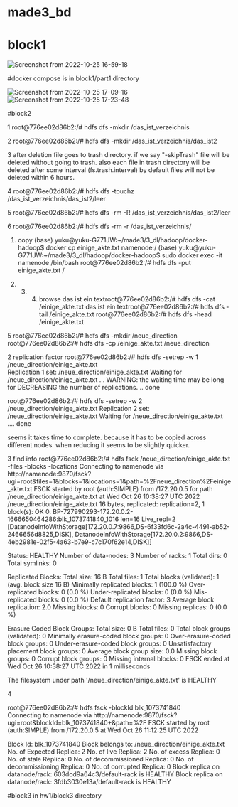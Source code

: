 # made3_bd

# block1 
![Screenshot from 2022-10-25 16-59-18](https://user-images.githubusercontent.com/101146022/198083343-a3a80a0e-d80c-40b7-a3f9-48d656cdb03f.png)

#docker compose is in block1/part1 directory

![Screenshot from 2022-10-25 17-09-16](https://user-images.githubusercontent.com/101146022/198083584-906e6b5c-fdd7-4f00-8183-6e1eb72a5ef7.png)
![Screenshot from 2022-10-25 17-23-48](https://user-images.githubusercontent.com/101146022/198083601-b092aed6-7350-4682-8c49-3a9673a5361f.png)

#block2


1
root@776ee02d86b2:/# hdfs dfs -mkdir /das_ist_verzeichnis

2
root@776ee02d86b2:/# hdfs dfs -mkdir /das_ist_verzeichnis/das_ist2

3
after deletion file goes to trash directory.
if we say "-skipTrash" file will be deleted without going to trash.
also each file in trash directory will be deleted after some interval (fs.trash.interval)
by default files will not be deleted within 6 hours.

4
root@776ee02d86b2:/# hdfs dfs -touchz /das_ist_verzeichnis/das_ist2/leer

5
root@776ee02d86b2:/# hdfs dfs -rm -R /das_ist_verzeichnis/das_ist2/leer

6
root@776ee02d86b2:/# hdfs dfs -rm -r /das_ist_verzeichnis/ 



1. copy
(base) yuku@yuku-G771JW:~/made3/3_dl/hadoop/docker-hadoop$ docker cp einige_akte.txt namenode:/
(base) yuku@yuku-G771JW:~/made3/3_dl/hadoop/docker-hadoop$ sudo docker exec -it namenode /bin/bash
root@776ee02d86b2:/# hdfs dfs -put einige_akte.txt /

2. 3. 4. browse
das ist ein textroot@776ee02d86b2:/# hdfs dfs -cat /einige_akte.txt
das ist ein textroot@776ee02d86b2:/# hdfs dfs -tail /einige_akte.txt
root@776ee02d86b2:/# hdfs dfs -head /einige_akte.txt  

5
root@776ee02d86b2:/# hdfs dfs -mkdir /neue_direction
root@776ee02d86b2:/# hdfs dfs -cp /einige_akte.txt /neue_direction

2 replication factor
root@776ee02d86b2:/# hdfs dfs -setrep -w 1  /neue_direction/einige_akte.txt                
Replication 1 set: /neue_direction/einige_akte.txt
Waiting for /neue_direction/einige_akte.txt ...
WARNING: the waiting time may be long for DECREASING the number of replications.
.. done

root@776ee02d86b2:/# hdfs dfs -setrep -w 2  /neue_direction/einige_akte.txt
Replication 2 set: /neue_direction/einige_akte.txt
Waiting for /neue_direction/einige_akte.txt .... done

seems it takes time to complete. because it has to be copied across different nodes. when reducing it seems to be slightly quicker.

3 find info 
root@776ee02d86b2:/# hdfs fsck  /neue_direction/einige_akte.txt -files -blocks -locations
Connecting to namenode via http://namenode:9870/fsck?ugi=root&files=1&blocks=1&locations=1&path=%2Fneue_direction%2Feinige_akte.txt
FSCK started by root (auth:SIMPLE) from /172.20.0.5 for path /neue_direction/einige_akte.txt at Wed Oct 26 10:38:27 UTC 2022
/neue_direction/einige_akte.txt 16 bytes, replicated: replication=2, 1 block(s):  OK
0. BP-727990293-172.20.0.2-1666650464286:blk_1073741840_1016 len=16 Live_repl=2  
[DatanodeInfoWithStorage[172.20.0.7:9866,DS-6f33fd6c-2a4c-4491-ab52-2466656d8825,DISK], DatanodeInfoWithStorage[172.20.0.2:9866,DS-4eb2981e-02f5-4a63-b7e9-c7c170f62e14,DISK]]


Status: HEALTHY
 Number of data-nodes:	3
 Number of racks:		1
 Total dirs:			0
 Total symlinks:		0

Replicated Blocks:
 Total size:	16 B
 Total files:	1
 Total blocks (validated):	1 (avg. block size 16 B)
 Minimally replicated blocks:	1 (100.0 %)
 Over-replicated blocks:	0 (0.0 %)
 Under-replicated blocks:	0 (0.0 %)
 Mis-replicated blocks:		0 (0.0 %)
 Default replication factor:	3
 Average block replication:	2.0
 Missing blocks:		0
 Corrupt blocks:		0
 Missing replicas:		0 (0.0 %)

Erasure Coded Block Groups:
 Total size:	0 B
 Total files:	0
 Total block groups (validated):	0
 Minimally erasure-coded block groups:	0
 Over-erasure-coded block groups:	0
 Under-erasure-coded block groups:	0
 Unsatisfactory placement block groups:	0
 Average block group size:	0.0
 Missing block groups:		0
 Corrupt block groups:		0
 Missing internal blocks:	0
FSCK ended at Wed Oct 26 10:38:27 UTC 2022 in 1 milliseconds


The filesystem under path '/neue_direction/einige_akte.txt' is HEALTHY

4 

root@776ee02d86b2:/# hdfs fsck -blockId blk_1073741840     
Connecting to namenode via http://namenode:9870/fsck?ugi=root&blockId=blk_1073741840+&path=%2F
FSCK started by root (auth:SIMPLE) from /172.20.0.5 at Wed Oct 26 11:12:25 UTC 2022

Block Id: blk_1073741840
Block belongs to: /neue_direction/einige_akte.txt
No. of Expected Replica: 2
No. of live Replica: 2
No. of excess Replica: 0
No. of stale Replica: 0
No. of decommissioned Replica: 0
No. of decommissioning Replica: 0
No. of corrupted Replica: 0
Block replica on datanode/rack: 603dcd9a64c3/default-rack is HEALTHY
Block replica on datanode/rack: 3fdb3030e13a/default-rack is HEALTHY

#block3
in hw1/block3 directory
